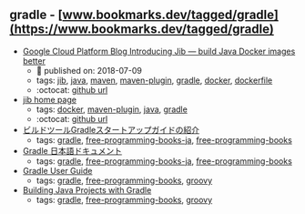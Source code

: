 gradle - [www.bookmarks.dev/tagged/gradle](https://www.bookmarks.dev/tagged/gradle)
---
* [Google Cloud Platform Blog Introducing Jib — build Java Docker images better](https://cloudplatform.googleblog.com/2018/07/introducing-jib-build-java-docker-images-better.html)
    * :calendar: published on: 2018-07-09
    * tags: [jib](../tagged/jib.md), [java](../tagged/java.md), [maven](../tagged/maven.md), [maven-plugin](../tagged/maven-plugin.md), [gradle](../tagged/gradle.md), [docker](../tagged/docker.md), [dockerfile](../tagged/dockerfile.md)
    * :octocat: [github url](https://github.com/GoogleContainerTools/jib)
* [jib home page](https://github.com/GoogleContainerTools/jib)
    * tags: [docker](../tagged/docker.md), [maven-plugin](../tagged/maven-plugin.md), [java](../tagged/java.md), [gradle](../tagged/gradle.md)
    * :octocat: [github url](https://github.com/GoogleContainerTools/jib)
* [ビルドツールGradleスタートアップガイドの紹介](https://www.ntts.co.jp/column/tec/java_03/)
    * tags: [gradle](../tagged/gradle.md), [free-programming-books-ja](../tagged/free-programming-books-ja.md), [free-programming-books](../tagged/free-programming-books.md)
* [Gradle 日本語ドキュメント](http://gradle.monochromeroad.com/docs/)
    * tags: [gradle](../tagged/gradle.md), [free-programming-books-ja](../tagged/free-programming-books-ja.md), [free-programming-books](../tagged/free-programming-books.md)
* [Gradle User Guide](https://docs.gradle.org/current/userguide/userguide.html)
    * tags: [gradle](../tagged/gradle.md), [free-programming-books](../tagged/free-programming-books.md), [groovy](../tagged/groovy.md)
* [Building Java Projects with Gradle](http://spring.io/guides/gs/gradle/)
    * tags: [gradle](../tagged/gradle.md), [free-programming-books](../tagged/free-programming-books.md), [groovy](../tagged/groovy.md)
